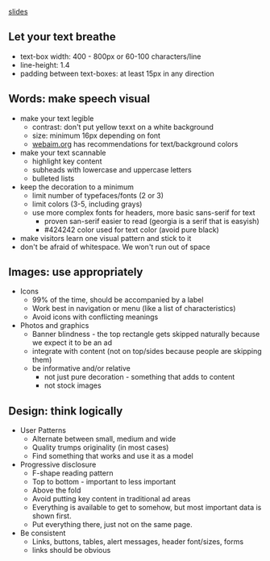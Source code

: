 [slides](tinyurl.com/no-ugly-websites)

## Let your text breathe

- text-box width: 400 - 800px or 60-100 characters/line
- line-height: 1.4
- padding between text-boxes: at least 15px in any direction

## Words: make speech visual

- make your text legible
    - contrast: don't put yellow texxt on a white background
    - size: minimum 16px depending on font
    - [webaim.org](https://webaim.org) has recommendations for text/background colors
- make your text scannable
    - highlight key content
    - subheads with lowercase and uppercase letters
    - bulleted lists
- keep the decoration to a minimum
    - limit number of typefaces/fonts (2 or 3)
    - limit colors (3-5, including grays)
    - use more complex fonts for headers, more basic sans-serif for text
        - proven san-serif easier to read (georgia is a serif that is easyish)
        - #424242 color used for text color (avoid pure black)
- make visitors learn one visual pattern and stick to it
- don't be afraid of whitespace. We won't run out of space

## Images: use appropriately

- Icons
    - 99% of the time, should be accompanied by a label
    - Work best in navigation or menu (like a list of characteristics)
    - Avoid icons with conflicting meanings
- Photos and graphics
    - Banner blindness - the top rectangle gets skipped naturally because we expect it to be an ad
    - integrate with content (not on top/sides because people are skipping them)
    - be informative and/or relative
        - not just pure decoration - something that adds to content
        - not stock images

## Design: think logically

- User Patterns
    - Alternate between small, medium and wide
    - Quality trumps originality  (in most cases)
    - Find something that works and use it as a model
- Progressive disclosure
    - F-shape reading pattern
    - Top to bottom - important to less important
    - Above the fold
    - Avoid putting key content in traditional ad areas
    - Everything is available to get to somehow, but most important data is shown first.
    - Put everything there, just not on the same page.
- Be consistent
    - Links, buttons, tables, alert messages, header font/sizes, forms
    - links should be obvious
